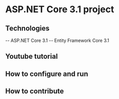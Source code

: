 # ASP.NET Core 3.1 project
## Technologies
-- ASP.NET Core 3.1
-- Entity Framework Core 3.1
## Youtube tutorial 
## How to configure and run
## How to contribute 